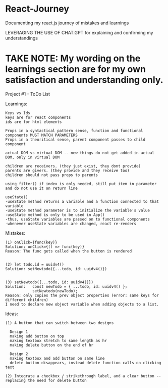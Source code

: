 # React-Journey
Documenting my react.js journey of mistakes and learnings

LEVERAGING THE USE OF CHAT.GPT for explaining and confirming my understandings


TAKE NOTE: My wording on the learnings section are for my own satisfaction and understanding only.
==================================================================================================

Project #1 - ToDo List

Learnings:

    Keys vs Ids
    keys are for react components 
    ids are for html elements 

    Props in a syntactical pattern sense, function and functional components MUST MATCH PARAMETERS
    Props in a theoritical sense, parent component passes to child component

    actual DOM vs virtual DOM -- new things do not get added in actual DOM, only in virtual DOM

    children are receivers. (they just exist, they dont provide)
    parents are givers. (they provide and they receive too)
    children should not pass props to parents

    using filter() if index is only needed, still put item in parameter and do not use it on return line

    useState()
    -useState method returns a variable and a function connected to that variable
    -useState method parameter is to initialize the variable's value
    -useState method is only to be used in App() 
    -thus, useState variables are passed on to functional components
    -whenever useState variables are changed, react re-renders
  
  
Mistakes: 

    (1) onClick={func(key)}
    Solution: onClick={() => func(key)}
    Reason: The func gets called when the button is rendered


    (2) let todo.id = uuidv4() 
    Solution: setNewtodo({...todo, id: uuidv4()})


    (3) setNewtodo({...todo, id: uuidv4()}) 
    Solution:   const newTodo = { ...todo, id: uuidv4() }; 
                setNewtodo(newTodo); 
    Reason: only copies the prev object properties (error: same keys for different children)
    I need to declare new object variable when adding objects to a list. 


Ideas: 

    (1) A button that can switch between two designs

      Design 1
      making add button on top
      making textbox stretch to same length as hr
      making delete button on the end of hr

      Design 2  
      making textbox and add button on same line
      delete button disappears, instead delete function calls on clicking text

    (2) Integrate a checkbox / strikethrough label, and a clear button -- replacing the need for delete button
